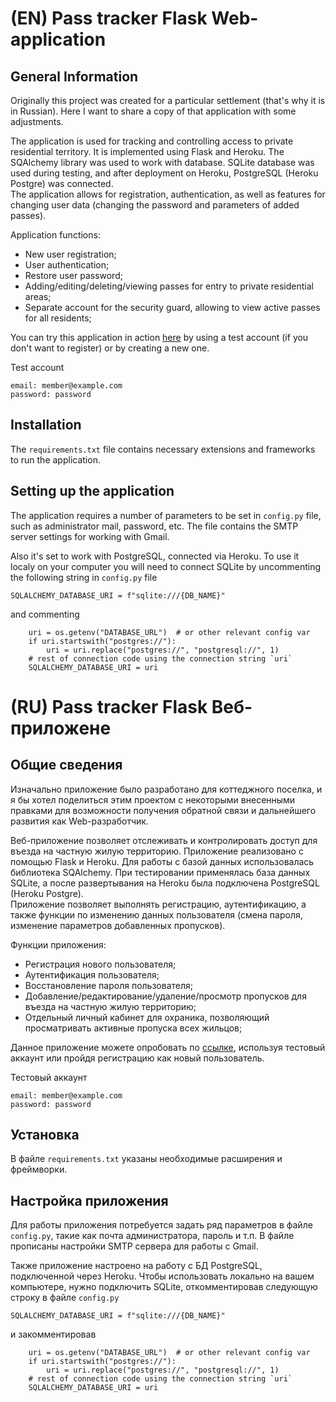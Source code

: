 # (EN) Pass tracker Flask Web-application
## General Information
Originally this project was created for a particular settlement (that's why it is in Russian). Here I want to share a copy of that application with some adjustments.

The application is used for tracking and controlling access to private residential territory. It is implemented using Flask and Heroku.
The SQAlchemy library was used to work with database. 
SQLite database was used during testing, and after deployment on Heroku, PostgreSQL (Heroku Postgre) was connected.  
The application allows for registration, authentication, as well as features for changing user data (changing the password and parameters of added passes).

Application functions:
- New user registration;
- User authentication;
- Restore user password;
- Adding/editing/deleting/viewing passes for entry to private residential areas;
- Separate account for the security guard, allowing to view active passes for all residents;

You can try this application in action [here](https://vehicle-pass.herokuapp.com/) by using a test account (if you don't want to register) or by creating a new one.

Test account
```
email: member@example.com
password: password
```
## Installation
The `requirements.txt` file contains necessary extensions and frameworks to run the application.

## Setting up the application
The application requires a number of parameters to be set in `config.py` file, such as administrator mail, password, etc.
The file contains the SMTP server settings for working with Gmail.

Also it's set to work with PostgreSQL, connected via Heroku.
To use it localy on your computer you will need to connect SQLite by uncommenting the following string in `config.py` file
```
SQLALCHEMY_DATABASE_URI = f"sqlite:///{DB_NAME}"
```
and commenting 
```
    uri = os.getenv("DATABASE_URL")  # or other relevant config var
    if uri.startswith("postgres://"):
        uri = uri.replace("postgres://", "postgresql://", 1)
    # rest of connection code using the connection string `uri`
    SQLALCHEMY_DATABASE_URI = uri
```

# (RU) Pass tracker Flask Веб-приложене 
## Общие сведения
Изначально приложение было разработано для коттеджного поселка,
и я бы хотел поделиться этим проектом с некоторыми внесенными правками для возможности получения обратной связи и дальнейшего развития как Web-разработчик.

Веб-приложение позволяет отслеживать и контролировать доступ для въезда на частную жилую территорию.
Приложение реализовано с помощью Flask и Heroku.
Для работы с базой данных использовалась библиотека SQAlchemy. 
При тестировании применялась база данных SQLite, а после развертывания на Heroku была подключена PostgreSQL (Heroku Postgre).  
Приложение позволяет выполнять регистрацию, аутентификацию, а также функции по изменению данных пользователя (смена пароля, изменение параметров добавленных пропусков).

Функции приложения:
- Регистрация нового пользователя;
- Аутентификация пользователя;
- Восстановление пароля пользователя;
- Добавление/редактирование/удаление/просмотр пропусков для въезда на частную жилую территорию;
- Отдельный личный кабинет для охраника, позволяющий просматривать активные пропуска всех жильцов;

Данное приложение можете опробовать по [ссылке](https://vehicle-pass.herokuapp.com/), используя тестовый аккаунт или пройдя регистрацию как новый пользователь.

Тестовый аккаунт
```
email: member@example.com
password: password
```

## Установка
В файле `requirements.txt` указаны необходимые расширения и фреймворки.

## Настройка приложения
Для работы приложения потребуется задать ряд параметров в файле `config.py`, такие как почта администратора, пароль и т.п.
В файле прописаны настройки SMTP сервера для работы с Gmail.

Также приложение настроено на работу с БД PostgreSQL, подключенной через Heroku.
Чтобы использовать локально на вашем компьютере, нужно подключить SQLite, откомментировав следующую строку в файле `config.py`
```
SQLALCHEMY_DATABASE_URI = f"sqlite:///{DB_NAME}"
```
и закомментировав
```
    uri = os.getenv("DATABASE_URL")  # or other relevant config var
    if uri.startswith("postgres://"):
        uri = uri.replace("postgres://", "postgresql://", 1)
    # rest of connection code using the connection string `uri`
    SQLALCHEMY_DATABASE_URI = uri
```
